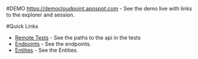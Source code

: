 #DEMO
https://democloudpoint.appspot.com - See the demo live with links to the explorer and session.

#Quick Links
- [Remote Tests](https://github.com/branflake2267/CloudEndPoints/blob/master/DemoCloudEndpoints/test/org/gonevertical/server/UserEndpointRemoteTest.java) - See the paths to the api in the tests
- [Endpoints](https://github.com/branflake2267/CloudEndPoints/tree/master/DemoCloudEndpoints/src/org/gonevertical/server/endpoints) - See the endpoints.
- [Entities](https://github.com/branflake2267/CloudEndPoints/tree/master/DemoCloudEndpoints/src/org/gonevertical/server/data) - See the Entities.